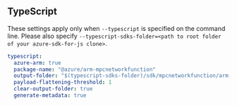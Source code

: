 ## TypeScript

These settings apply only when `--typescript` is specified on the command line.
Please also specify `--typescript-sdks-folder=<path to root folder of your azure-sdk-for-js clone>`.

```yaml $(typescript)
typescript:
  azure-arm: true
  package-name: "@azure/arm-mpcnetworkfunction"
  output-folder: "$(typescript-sdks-folder)/sdk/mpcnetworkfunction/arm-mpcnetworkfunction"
  payload-flattening-threshold: 1
  clear-output-folder: true
  generate-metadata: true
```
